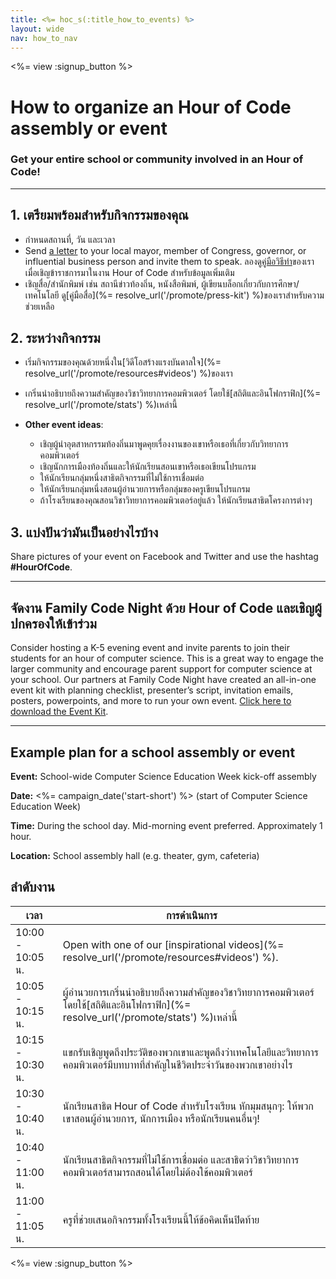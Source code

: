 ```yaml
---
title: <%= hoc_s(:title_how_to_events) %>
layout: wide
nav: how_to_nav
---
```

<%= view :signup_button %>

# How to organize an Hour of Code assembly or event

### Get your entire school or community involved in an Hour of Code!

* * *

## 1. เตรียมพร้อมสำหรับกิจกรรมของคุณ

- กำหนดสถานที่, วัน และเวลา
- Send [a letter](https://hourofcode.com/promote/resources#sample-emails) to your local mayor, member of Congress, governor, or influential business person and invite them to speak. ลองดู[คู่มือวิธีทำ](%=localized_file('/files/elected-official.pdf')%)ของเราเมื่อเชิญข้าราชการมาในงาน Hour of Code สำหรับข้อมูลเพิ่มเติม
- เชิญสื่อ/สำนักพิมพ์ เช่น สถานีข่าวท้องถิ่น, หนังสือพิมพ์, ผู้เขียนบล็อกเกี่ยวกับการศึกษา/เทคโนโลยี ดู[คู่มือสื่อ](%= resolve_url('/promote/press-kit') %)ของเราสำหรับความช่วยเหลือ

## 2. ระหว่างกิจกรรม

- เริ่มกิจกรรมของคุณด้วยหนึ่งใน[วิดีโอสร้างแรงบันดาลใจ](%= resolve_url('/promote/resources#videos') %)ของเรา
- เกริ่นนำอธิบายถึงความสำคัญของวิชาวิทยาการคอมพิวเตอร์ โดยใช้[สถิติและอินโฟกราฟิก](%= resolve_url('/promote/stats') %)เหล่านี้   
      
    
- **Other event ideas**: 
    - เชิญผู้นำอุตสาหกรรมท้องถิ่นมาพูดคุยเรื่องงานของเขาหรือเธอที่เกี่ยวกับวิทยาการคอมพิวเตอร์
    - เชิญนักการเมืองท้องถิ่นและให้นักเรียนสอนเขาหรือเธอเขียนโปรแกรม
    - ให้นักเรียนกลุ่มหนึ่งสาธิตกิจกรรมที่ไม่ใช้การเชื่อมต่อ
    - ให้นักเรียนกลุ่มหนึ่งสอนผู้อำนวยการหรือกลุ่มของครูเขียนโปรแกรม
    - ถ้าโรงเรียนของคุณสอนวิชาวิทยาการคอมพิวเตอร์อยู่แล้ว ให้นักเรียนสาธิตโครงการต่างๆ

## 3. แบ่งปันว่ามันเป็นอย่างไรบ้าง

Share pictures of your event on Facebook and Twitter and use the hashtag **#HourOfCode**.

* * *

## จัดงาน Family Code Night ด้วย Hour of Code และเชิญผู้ปกครองให้เข้าร่วม

Consider hosting a K-5 evening event and invite parents to join their students for an hour of computer science. This is a great way to engage the larger community and encourage parent support for computer science at your school. Our partners at Family Code Night have created an all-in-one event kit with planning checklist, presenter’s script, invitation emails, posters, powerpoints, and more to run your own event. [Click here to download the Event Kit](http://www.familycodenight.org/DownloadCodeDotOrg.html).

* * *

## Example plan for a school assembly or event

**Event:** School-wide Computer Science Education Week kick-off assembly

**Date:** <%= campaign_date('start-short') %> (start of Computer Science Education Week)

**Time:** During the school day. Mid-morning event preferred. Approximately 1 hour.

**Location:** School assembly hall (e.g. theater, gym, cafeteria)

## ลำดับงาน

| เวลา             | การดำเนินการ                                                                                                                            |
| ---------------- | --------------------------------------------------------------------------------------------------------------------------------------- |
| 10:00 - 10:05 น. | Open with one of our [inspirational videos](%= resolve_url('/promote/resources#videos') %).                                             |
| 10:05 - 10:15 น. | ผู้อำนวยการเกริ่นนำอธิบายถึงความสำคัญของวิชาวิทยาการคอมพิวเตอร์ โดยใช้[สถิติและอินโฟกราฟิก](%= resolve_url('/promote/stats') %)เหล่านี้ |
| 10:15 - 10:30 น. | แขกรับเชิญพูดถึงประวัติของพวกเขาและพูดถึงว่าเทคโนโลยีและวิทยาการคอมพิวเตอร์มีบทบาทที่สำคัญในชีวิตประจำวันของพวกเขาอย่างไร               |
| 10:30 - 10:40 น. | นักเรียนสาธิต Hour of Code สำหรับโรงเรียน หักมุมสนุกๆ: ให้พวกเขาสอนผู้อำนวยการ, นักการเมือง หรือนักเรียนคนอื่นๆ!                        |
| 10:40 - 11:00 น. | นักเรียนสาธิตกิจกรรมที่ไม่ใช้การเชื่อมต่อ และสาธิตว่าวิชาวิทยาการคอมพิวเตอร์สามารถสอนได้โดยไม่ต้องใช้คอมพิวเตอร์                        |
| 11:00 - 11:05 น. | ครูที่ช่วยเสนอกิจกรรมทั้งโรงเรียนนี้ให้ข้อคิดเห็นปิดท้าย                                                                                |

<%= view :signup_button %>